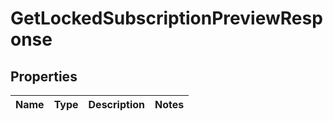

# GetLockedSubscriptionPreviewResponse


## Properties

| Name | Type | Description | Notes |
|------------ | ------------- | ------------- | -------------|



